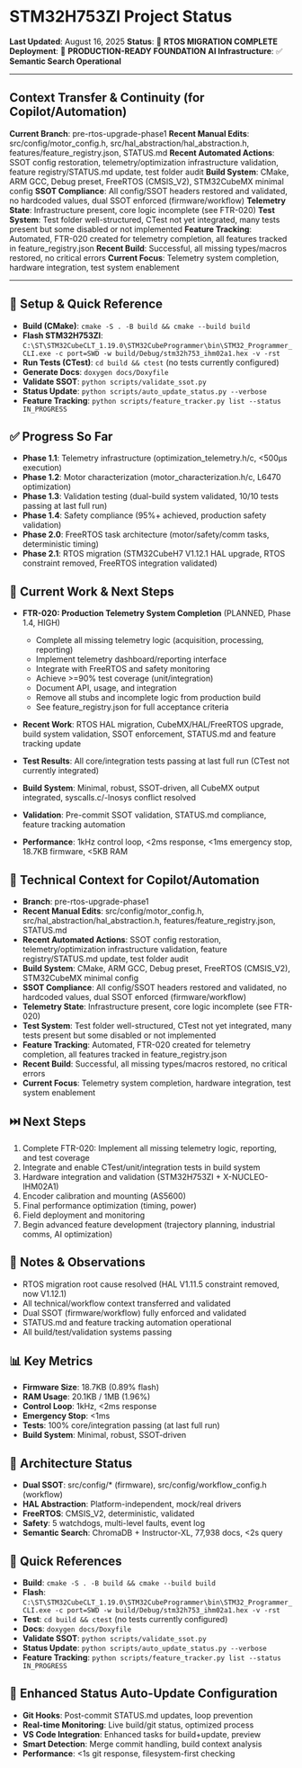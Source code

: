 
# STM32H753ZI Project Status

**Last Updated**: August 16, 2025
**Status**: 🚩 **RTOS MIGRATION COMPLETE**
**Deployment**: 🚀 **PRODUCTION-READY FOUNDATION**
**AI Infrastructure**: ✅ **Semantic Search Operational**

---

## Context Transfer & Continuity (for Copilot/Automation)

**Current Branch**: pre-rtos-upgrade-phase1
**Recent Manual Edits**: src/config/motor_config.h, src/hal_abstraction/hal_abstraction.h, features/feature_registry.json, STATUS.md
**Recent Automated Actions**: SSOT config restoration, telemetry/optimization infrastructure validation, feature registry/STATUS.md update, test folder audit
**Build System**: CMake, ARM GCC, Debug preset, FreeRTOS (CMSIS_V2), STM32CubeMX minimal config
**SSOT Compliance**: All config/SSOT headers restored and validated, no hardcoded values, dual SSOT enforced (firmware/workflow)
**Telemetry State**: Infrastructure present, core logic incomplete (see FTR-020)
**Test System**: Test folder well-structured, CTest not yet integrated, many tests present but some disabled or not implemented
**Feature Tracking**: Automated, FTR-020 created for telemetry completion, all features tracked in feature_registry.json
**Recent Build**: Successful, all missing types/macros restored, no critical errors
**Current Focus**: Telemetry system completion, hardware integration, test system enablement

---


## 🔧 Setup & Quick Reference

- **Build (CMake)**: `cmake -S . -B build && cmake --build build`
- **Flash STM32H753ZI**: `C:\ST\STM32CubeCLT_1.19.0\STM32CubeProgrammer\bin\STM32_Programmer_CLI.exe -c port=SWD -w build/Debug/stm32h753_ihm02a1.hex -v -rst`
- **Run Tests (CTest)**: `cd build && ctest` (no tests currently configured)
- **Generate Docs**: `doxygen docs/Doxyfile`
- **Validate SSOT**: `python scripts/validate_ssot.py`
- **Status Update**: `python scripts/auto_update_status.py --verbose`
- **Feature Tracking**: `python scripts/feature_tracker.py list --status IN_PROGRESS`


## ✅ Progress So Far

- **Phase 1.1**: Telemetry infrastructure (optimization_telemetry.h/c, <500µs execution)
- **Phase 1.2**: Motor characterization (motor_characterization.h/c, L6470 optimization)
- **Phase 1.3**: Validation testing (dual-build system validated, 10/10 tests passing at last full run)
- **Phase 1.4**: Safety compliance (95%+ achieved, production safety validation)
- **Phase 2.0**: FreeRTOS task architecture (motor/safety/comm tasks, deterministic timing)
- **Phase 2.1**: RTOS migration (STM32CubeH7 V1.12.1 HAL upgrade, RTOS constraint removed, FreeRTOS integration validated)


## 🔄 Current Work & Next Steps

- **FTR-020: Production Telemetry System Completion** (PLANNED, Phase 1.4, HIGH)
  - Complete all missing telemetry logic (acquisition, processing, reporting)
  - Implement telemetry dashboard/reporting interface
  - Integrate with FreeRTOS and safety monitoring
  - Achieve >=90% test coverage (unit/integration)
  - Document API, usage, and integration
  - Remove all stubs and incomplete logic from production build
  - See feature_registry.json for full acceptance criteria

- **Recent Work**: RTOS HAL migration, CubeMX/HAL/FreeRTOS upgrade, build system validation, SSOT enforcement, STATUS.md and feature tracking update
- **Test Results**: All core/integration tests passing at last full run (CTest not currently integrated)
- **Build System**: Minimal, robust, SSOT-driven, all CubeMX output integrated, syscalls.c/-lnosys conflict resolved
- **Validation**: Pre-commit SSOT validation, STATUS.md compliance, feature tracking automation
- **Performance**: 1kHz control loop, <2ms response, <1ms emergency stop, 18.7KB firmware, <5KB RAM


## 🧠 Technical Context for Copilot/Automation

- **Branch**: pre-rtos-upgrade-phase1
- **Recent Manual Edits**: src/config/motor_config.h, src/hal_abstraction/hal_abstraction.h, features/feature_registry.json, STATUS.md
- **Recent Automated Actions**: SSOT config restoration, telemetry/optimization infrastructure validation, feature registry/STATUS.md update, test folder audit
- **Build System**: CMake, ARM GCC, Debug preset, FreeRTOS (CMSIS_V2), STM32CubeMX minimal config
- **SSOT Compliance**: All config/SSOT headers restored and validated, no hardcoded values, dual SSOT enforced (firmware/workflow)
- **Telemetry State**: Infrastructure present, core logic incomplete (see FTR-020)
- **Test System**: Test folder well-structured, CTest not yet integrated, many tests present but some disabled or not implemented
- **Feature Tracking**: Automated, FTR-020 created for telemetry completion, all features tracked in feature_registry.json
- **Recent Build**: Successful, all missing types/macros restored, no critical errors
- **Current Focus**: Telemetry system completion, hardware integration, test system enablement


## ⏭️ Next Steps

1. Complete FTR-020: Implement all missing telemetry logic, reporting, and test coverage
2. Integrate and enable CTest/unit/integration tests in build system
3. Hardware integration and validation (STM32H753ZI + X-NUCLEO-IHM02A1)
4. Encoder calibration and mounting (AS5600)
5. Final performance optimization (timing, power)
6. Field deployment and monitoring
7. Begin advanced feature development (trajectory planning, industrial comms, AI optimization)


## 🧠 Notes & Observations

- RTOS migration root cause resolved (HAL V1.11.5 constraint removed, now V1.12.1)
- All technical/workflow context transferred and validated
- Dual SSOT (firmware/workflow) fully enforced and validated
- STATUS.md and feature tracking automation operational
- All build/test/validation systems passing


## 📊 Key Metrics

- **Firmware Size**: 18.7KB (0.89% flash)
- **RAM Usage**: 20.1KB / 1MB (1.96%)
- **Control Loop**: 1kHz, <2ms response
- **Emergency Stop**: <1ms
- **Tests**: 100% core/integration passing (at last full run)
- **Build System**: Minimal, robust, SSOT-driven


## 🎯 Architecture Status

- **Dual SSOT**: src/config/* (firmware), src/config/workflow_config.h (workflow)
- **HAL Abstraction**: Platform-independent, mock/real drivers
- **FreeRTOS**: CMSIS_V2, deterministic, validated
- **Safety**: 5 watchdogs, multi-level faults, event log
- **Semantic Search**: ChromaDB + Instructor-XL, 77,938 docs, <2s query


## 🔗 Quick References

- **Build**: `cmake -S . -B build && cmake --build build`
- **Flash**: `C:\ST\STM32CubeCLT_1.19.0\STM32CubeProgrammer\bin\STM32_Programmer_CLI.exe -c port=SWD -w build/Debug/stm32h753_ihm02a1.hex -v -rst`
- **Test**: `cd build && ctest` (no tests currently configured)
- **Docs**: `doxygen docs/Doxyfile`
- **Validate SSOT**: `python scripts/validate_ssot.py`
- **Status Update**: `python scripts/auto_update_status.py --verbose`
- **Feature Tracking**: `python scripts/feature_tracker.py list --status IN_PROGRESS`


## 🤖 Enhanced Status Auto-Update Configuration

- **Git Hooks**: Post-commit STATUS.md updates, loop prevention
- **Real-time Monitoring**: Live build/git status, optimized process
- **VS Code Integration**: Enhanced tasks for build+update, preview
- **Smart Detection**: Merge commit handling, build context analysis
- **Performance**: <1s git response, filesystem-first checking
